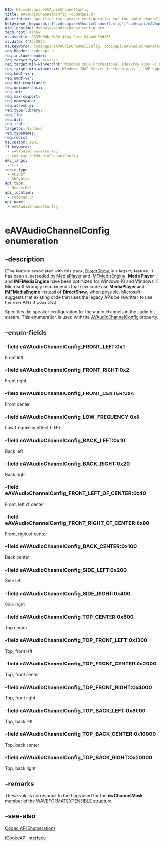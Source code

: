 ```yaml
---
UID: NE:codecapi.eAVAudioChannelConfig
title: eAVAudioChannelConfig (codecapi.h)
description: Specifies the speaker configuration for the audio channels in the audio bit stream. This enumeration is used with the AVAudioChannelConfig property.
helpviewer_keywords: ["codecapi/eAVAudioChannelConfig","codecapi/eAVAudioChannelConfig_BACK_CENTER","codecapi/eAVAudioChannelConfig_BACK_LEFT","codecapi/eAVAudioChannelConfig_BACK_RIGHT","codecapi/eAVAudioChannelConfig_FRONT_CENTER","codecapi/eAVAudioChannelConfig_FRONT_LEFT","codecapi/eAVAudioChannelConfig_FRONT_LEFT_OF_CENTER","codecapi/eAVAudioChannelConfig_FRONT_RIGHT","codecapi/eAVAudioChannelConfig_FRONT_RIGHT_OF_CENTER","codecapi/eAVAudioChannelConfig_LOW_FREQUENCY","codecapi/eAVAudioChannelConfig_SIDE_LEFT","codecapi/eAVAudioChannelConfig_SIDE_RIGHT","codecapi/eAVAudioChannelConfig_TOP_BACK_CENTER","codecapi/eAVAudioChannelConfig_TOP_BACK_LEFT","codecapi/eAVAudioChannelConfig_TOP_BACK_RIGHT","codecapi/eAVAudioChannelConfig_TOP_CENTER","codecapi/eAVAudioChannelConfig_TOP_FRONT_CENTER","codecapi/eAVAudioChannelConfig_TOP_FRONT_LEFT","codecapi/eAVAudioChannelConfig_TOP_FRONT_RIGHT","dshow.eavaudiochannelconfig","eAVAudioChannelConfig","eAVAudioChannelConfig enumeration [DirectShow]","eAVAudioChannelConfigEnumeration","eAVAudioChannelConfig_BACK_CENTER","eAVAudioChannelConfig_BACK_LEFT","eAVAudioChannelConfig_BACK_RIGHT","eAVAudioChannelConfig_FRONT_CENTER","eAVAudioChannelConfig_FRONT_LEFT","eAVAudioChannelConfig_FRONT_LEFT_OF_CENTER","eAVAudioChannelConfig_FRONT_RIGHT","eAVAudioChannelConfig_FRONT_RIGHT_OF_CENTER","eAVAudioChannelConfig_LOW_FREQUENCY","eAVAudioChannelConfig_SIDE_LEFT","eAVAudioChannelConfig_SIDE_RIGHT","eAVAudioChannelConfig_TOP_BACK_CENTER","eAVAudioChannelConfig_TOP_BACK_LEFT","eAVAudioChannelConfig_TOP_BACK_RIGHT","eAVAudioChannelConfig_TOP_CENTER","eAVAudioChannelConfig_TOP_FRONT_CENTER","eAVAudioChannelConfig_TOP_FRONT_LEFT","eAVAudioChannelConfig_TOP_FRONT_RIGHT"]
old-location: dshow\eavaudiochannelconfig.htm
tech.root: dshow
ms.assetid: 8835b00b-048b-404a-9ecc-84baeb70df66
ms.date: 4/26/2023
ms.keywords: codecapi/eAVAudioChannelConfig, codecapi/eAVAudioChannelConfig_BACK_CENTER, codecapi/eAVAudioChannelConfig_BACK_LEFT, codecapi/eAVAudioChannelConfig_BACK_RIGHT, codecapi/eAVAudioChannelConfig_FRONT_CENTER, codecapi/eAVAudioChannelConfig_FRONT_LEFT, codecapi/eAVAudioChannelConfig_FRONT_LEFT_OF_CENTER, codecapi/eAVAudioChannelConfig_FRONT_RIGHT, codecapi/eAVAudioChannelConfig_FRONT_RIGHT_OF_CENTER, codecapi/eAVAudioChannelConfig_LOW_FREQUENCY, codecapi/eAVAudioChannelConfig_SIDE_LEFT, codecapi/eAVAudioChannelConfig_SIDE_RIGHT, codecapi/eAVAudioChannelConfig_TOP_BACK_CENTER, codecapi/eAVAudioChannelConfig_TOP_BACK_LEFT, codecapi/eAVAudioChannelConfig_TOP_BACK_RIGHT, codecapi/eAVAudioChannelConfig_TOP_CENTER, codecapi/eAVAudioChannelConfig_TOP_FRONT_CENTER, codecapi/eAVAudioChannelConfig_TOP_FRONT_LEFT, codecapi/eAVAudioChannelConfig_TOP_FRONT_RIGHT, dshow.eavaudiochannelconfig, eAVAudioChannelConfig, eAVAudioChannelConfig enumeration [DirectShow], eAVAudioChannelConfigEnumeration, eAVAudioChannelConfig_BACK_CENTER, eAVAudioChannelConfig_BACK_LEFT, eAVAudioChannelConfig_BACK_RIGHT, eAVAudioChannelConfig_FRONT_CENTER, eAVAudioChannelConfig_FRONT_LEFT, eAVAudioChannelConfig_FRONT_LEFT_OF_CENTER, eAVAudioChannelConfig_FRONT_RIGHT, eAVAudioChannelConfig_FRONT_RIGHT_OF_CENTER, eAVAudioChannelConfig_LOW_FREQUENCY, eAVAudioChannelConfig_SIDE_LEFT, eAVAudioChannelConfig_SIDE_RIGHT, eAVAudioChannelConfig_TOP_BACK_CENTER, eAVAudioChannelConfig_TOP_BACK_LEFT, eAVAudioChannelConfig_TOP_BACK_RIGHT, eAVAudioChannelConfig_TOP_CENTER, eAVAudioChannelConfig_TOP_FRONT_CENTER, eAVAudioChannelConfig_TOP_FRONT_LEFT, eAVAudioChannelConfig_TOP_FRONT_RIGHT
req.header: codecapi.h
req.include-header: 
req.target-type: Windows
req.target-min-winverclnt: Windows 2000 Professional [desktop apps \| UWP apps]
req.target-min-winversvr: Windows 2000 Server [desktop apps \| UWP apps]
req.kmdf-ver: 
req.umdf-ver: 
req.ddi-compliance: 
req.unicode-ansi: 
req.idl: 
req.max-support: 
req.namespace: 
req.assembly: 
req.type-library: 
req.lib: 
req.dll: 
req.irql: 
targetos: Windows
req.typenames: 
req.redist: 
ms.custom: 19H1
f1_keywords:
 - eAVAudioChannelConfig
 - codecapi/eAVAudioChannelConfig
dev_langs:
 - c++
topic_type:
 - APIRef
 - kbSyntax
api_type:
 - HeaderDef
api_location:
 - codecapi.h
api_name:
 - eAVAudioChannelConfig
---
```


# eAVAudioChannelConfig enumeration


## -description

\[The feature associated with this page, [DirectShow](/windows/win32/directshow/directshow), is a legacy feature. It has been superseded by [MediaPlayer](/uwp/api/Windows.Media.Playback.MediaPlayer) and [IMFMediaEngine](/windows/win32/api/mfmediaengine/nn-mfmediaengine-imfmediaengine). **MediaPlayer** and **IMFMediaEngine** have been optimized for Windows 10 and Windows 11. Microsoft strongly recommends that new code use **MediaPlayer** and **IMFMediaEngine** instead of **DirectShow**, when possible. Microsoft suggests that existing code that uses the legacy APIs be rewritten to use the new APIs if possible.\]

Specifies the speaker configuration for the audio channels in the audio bit stream. This enumeration is used with the <a href="/windows/desktop/DirectShow/avaudiochannelconfig-property">AVAudioChannelConfig</a> property.

## -enum-fields

### -field eAVAudioChannelConfig_FRONT_LEFT:0x1

Front left

### -field eAVAudioChannelConfig_FRONT_RIGHT:0x2

Front right

### -field eAVAudioChannelConfig_FRONT_CENTER:0x4

Front center

### -field eAVAudioChannelConfig_LOW_FREQUENCY:0x8

Low frequency effect (LFE)

### -field eAVAudioChannelConfig_BACK_LEFT:0x10

Back left

### -field eAVAudioChannelConfig_BACK_RIGHT:0x20

Back right

### -field eAVAudioChannelConfig_FRONT_LEFT_OF_CENTER:0x40

Front, left of center

### -field eAVAudioChannelConfig_FRONT_RIGHT_OF_CENTER:0x80

Front, right of center

### -field eAVAudioChannelConfig_BACK_CENTER:0x100

Back center

### -field eAVAudioChannelConfig_SIDE_LEFT:0x200

Side left

### -field eAVAudioChannelConfig_SIDE_RIGHT:0x400

Side right

### -field eAVAudioChannelConfig_TOP_CENTER:0x800

Top center

### -field eAVAudioChannelConfig_TOP_FRONT_LEFT:0x1000

Top, front left

### -field eAVAudioChannelConfig_TOP_FRONT_CENTER:0x2000

Top, front center

### -field eAVAudioChannelConfig_TOP_FRONT_RIGHT:0x4000

Top, front right

### -field eAVAudioChannelConfig_TOP_BACK_LEFT:0x8000

Top, back left

### -field eAVAudioChannelConfig_TOP_BACK_CENTER:0x10000

Top, back center

### -field eAVAudioChannelConfig_TOP_BACK_RIGHT:0x20000 

Top, back right

## -remarks

These values correspond to the flags used for the <b>dwChannelMask</b> member of the <a href="/previous-versions/windows/desktop/legacy/dd390971(v=vs.85)">WAVEFORMATEXTENSIBLE</a> structure.

## -see-also

<a href="/windows/desktop/DirectShow/codec-api-enumerations">Codec API Enumerations</a>



<a href="/windows/desktop/api/strmif/nn-strmif-icodecapi">ICodecAPI Interface</a>
